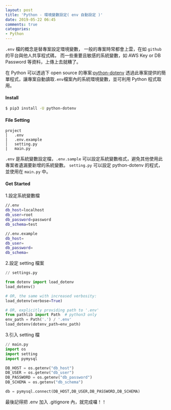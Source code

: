```yaml
---
layout: post
title: 'Python - 環境變數設定( env 自動設定 )'
date: 2019-05-22 06:45
comments: true
categories:
- Python
---
```

`.env` 檔的概念是替專案設定環境變數，
一般的專案時常都會上雲，在如 `github` 的平台與他人共享程式碼，
而一些重要且敏感的系統變數，如 AWS Key or DB Password 等資料，上傳上去就糟了。

在 Python 可以透過下 open source 的專案:[python-dotenv](https://github.com/theskumar/python-dotenv)
透過此專案提供的簡單程式，讓專案自動讀取`.env`檔案內的系統環境變數，並可利用 Python 程式取用。

#### Install 
```bash
$ pip3 install -U python-dotenv
```

#### File Setting
```
project
│   .env
|   .env.example
│   setting.py
|   main.py
```
`.env` 是系統變數設定檔，`.env.sample` 可以設定系統變數格式，避免其他使用此專案者遺漏要新增的系統變數。
`setting.py` 可以設定 python-dotenv 的程式，並使用在 `main.py` 中。

#### Get Started 

1.設定系統變數檔
```bash
//.env
db_host=localhost
db_user=root
db_password=password
db_schema=test

//.env.example
db_host=
db_user=
db_password=
db_schema=
```

2.設定 setting 檔案
```python
// settings.py

from dotenv import load_dotenv
load_dotenv()

# OR, the same with increased verbosity:
load_dotenv(verbose=True)

# OR, explicitly providing path to '.env'
from pathlib import Path  # python3 only
env_path = Path('.') / '.env'
load_dotenv(dotenv_path=env_path)
```

3.引入 setting 檔
```python
// main.py
import os
import setting
import pymysql

DB_HOST = os.getenv("db_host")
DB_USER = os.getenv("db_user")
DB_PASSWORD = os.getenv("db_password")
DB_SCHEMA = os.getenv("db_schema")

db = pymysql.connect(DB_HOST,DB_USER,DB_PASSWORD,DB_SCHEMA)
```

最後記得把 .env 加入 .gitignore 內，就完成囉！！
